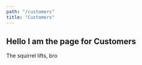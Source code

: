 ```yaml
---
path: "/customers"
title: "Customers"
---
```

## Hello I am the page for Customers

The squirrel lifts, bro